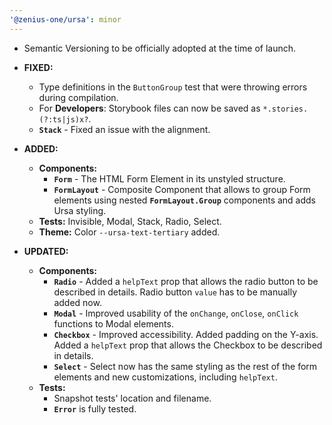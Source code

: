 ```yaml
---
'@zenius-one/ursa': minor
---
```


- Semantic Versioning to be officially adopted at the time of launch.

- **FIXED:**

  - Type definitions in the `ButtonGroup` test that were throwing errors during
    compilation.
  - For **Developers**: Storybook files can now be saved as
    `*.stories.(?:ts|js)x?`.
  - **`Stack`** - Fixed an issue with the alignment.

- **ADDED:**

  - **Components:**
    - **`Form`** - The HTML Form Element in its unstyled structure.
    - **`FormLayout`** - Composite Component that allows to group Form elements
      using nested **`FormLayout.Group`** components and adds Ursa styling.
  - **Tests:** Invisible, Modal, Stack, Radio, Select.
  - **Theme:** Color `--ursa-text-tertiary` added.

- **UPDATED:**

  - **Components:**
    - **`Radio`** - Added a `helpText` prop that allows the radio button to be
      described in details. Radio button `value` has to be manually added now.
    - **`Modal`** - Improved usability of the `onChange`, `onClose`, `onClick`
      functions to Modal elements.
    - **`Checkbox`** - Improved accessibility. Added padding on the Y-axis.
      Added a `helpText` prop that allows the Checkbox to be described in
      details.
    - **`Select`** - Select now has the same styling as the rest of the form
      elements and new customizations, including `helpText`.
  - **Tests:**
    - Snapshot tests' location and filename.
    - **`Error`** is fully tested.
